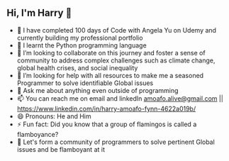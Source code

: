 ## Hi, I'm Harry 👋

- 🔭 I have completed 100 days of Code with Angela Yu on Udemy and currently building my professional portfolio
- 🌱 I learnt the Python programming language
- 👯 I’m looking to collaborate on this journey and foster a sense of community to address complex challenges such as climate change, global health crises, and social inequality
- 🤔 I’m looking for help with all resources to make me a seasoned Programmer to solve identifiable Global issues
- 💬 Ask me about anything even outside of programming
- 📫 You can reach me on email and linkedIn amoafo.alive@gmail.com || https://www.linkedin.com/in/harry-amoafo-fynn-4622a019b/
- 😄 Pronouns: He and Him
- ⚡ Fun fact: Did you know that a group of flamingos is called a flamboyance? 
- 👋 Let's form a community of programmers to solve pertinent Global issues and be flamboyant at it


